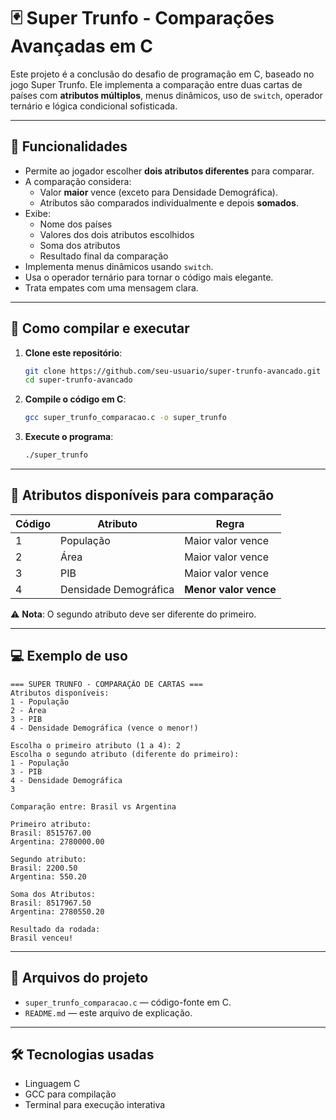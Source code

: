 
# 🃏 Super Trunfo - Comparações Avançadas em C

Este projeto é a conclusão do desafio de programação em C, baseado no jogo Super Trunfo. Ele implementa a comparação entre duas cartas de países com **atributos múltiplos**, menus dinâmicos, uso de `switch`, operador ternário e lógica condicional sofisticada.

---

## 📌 Funcionalidades

- Permite ao jogador escolher **dois atributos diferentes** para comparar.
- A comparação considera:
  - Valor **maior** vence (exceto para Densidade Demográfica).
  - Atributos são comparados individualmente e depois **somados**.
- Exibe:
  - Nome dos países
  - Valores dos dois atributos escolhidos
  - Soma dos atributos
  - Resultado final da comparação
- Implementa menus dinâmicos usando `switch`.
- Usa o operador ternário para tornar o código mais elegante.
- Trata empates com uma mensagem clara.

---

## 🚀 Como compilar e executar

1. **Clone este repositório**:
   ```bash
   git clone https://github.com/seu-usuario/super-trunfo-avancado.git
   cd super-trunfo-avancado
   ```

2. **Compile o código em C**:
   ```bash
   gcc super_trunfo_comparacao.c -o super_trunfo
   ```

3. **Execute o programa**:
   ```bash
   ./super_trunfo
   ```

---

## 🧾 Atributos disponíveis para comparação

| Código | Atributo                | Regra                        |
|--------|-------------------------|------------------------------|
| 1      | População               | Maior valor vence            |
| 2      | Área                    | Maior valor vence            |
| 3      | PIB                     | Maior valor vence            |
| 4      | Densidade Demográfica   | **Menor valor vence**        |

⚠️ **Nota**: O segundo atributo deve ser diferente do primeiro.

---

## 💻 Exemplo de uso

```
=== SUPER TRUNFO - COMPARAÇÃO DE CARTAS ===
Atributos disponíveis:
1 - População
2 - Área
3 - PIB
4 - Densidade Demográfica (vence o menor!)

Escolha o primeiro atributo (1 a 4): 2
Escolha o segundo atributo (diferente do primeiro):
1 - População
3 - PIB
4 - Densidade Demográfica
3

Comparação entre: Brasil vs Argentina

Primeiro atributo:
Brasil: 8515767.00
Argentina: 2780000.00

Segundo atributo:
Brasil: 2200.50
Argentina: 550.20

Soma dos Atributos:
Brasil: 8517967.50
Argentina: 2780550.20

Resultado da rodada:
Brasil venceu!
```

---

## 📂 Arquivos do projeto

- `super_trunfo_comparacao.c` — código-fonte em C.
- `README.md` — este arquivo de explicação.

---

## 🛠 Tecnologias usadas

- Linguagem C
- GCC para compilação
- Terminal para execução interativa

